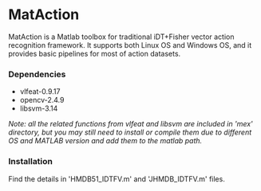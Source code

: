 # MatAction
MatAction is a Matlab toolbox for traditional iDT+Fisher vector action recognition framework.
 It supports both Linux OS and Windows OS, and it provides basic pipelines for most of action datasets.

### Dependencies

* vlfeat-0.9.17
* opencv-2.4.9
* libsvm-3.14
  
*Note: all the related functions from vlfeat and libsvm are included in 'mex' directory, 
  but you may still need to install or compile them due to different OS and MATLAB version
  and add them to the matlab path.*
  
### Installation

  Find the details in 'HMDB51_IDTFV.m' and 'JHMDB_IDTFV.m' files.


